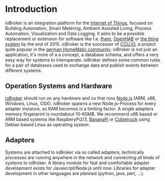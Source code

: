 # **Introduction**

ioBroker is an integration platform for the [Internet of Things](http://en.wikipedia.org/wiki/Internet_of_Things), focused on Building Automation, Smart Metering, Ambient Assisted Living, Process Automation, Visualization and Data Logging. It aims to be a possible replacement or extension for software like f.e. [fhem](http://fhem.de/), [OpenHAB](http://www.openhab.org/) or [the thing system](http://thethingsystem.com/) by the end of 2015\. ioBroker is the successor of [CCU.IO](http://ccu.io/), a project quite popular in the [german HomeMatic community](http://homematic-forum.de/forum/). ioBroker is not just an application, it's more of a a concept, a database schema, and offers a very easy way for systems to interoperate. ioBroker defines some common rules for a pair of databases used to exchange data and publish events between different systems.

## Operation Systems and Hardware

[ioBroker](https://github.com/iobroker/ioBroker.js-controller/) should run on any hardware and os that runs [Node.js](http://nodejs.org/) (ARM, x86, Windows, Linux, OSX). ioBroker spawns a new Node.js-Process for every adapter instance, so RAM becomes is a limiting factor. A single adapters memory fingerprint is roundabout 10-60MB. We recommend x86 based or ARM based systems like RaspberyPi2/3, [BananaPi](http://www.bananapi.org/p/product.html) or [Cubietruck](http://www.exp-tech.de/Mainboards/ARM/Cubietruck.html) using Debian based Linux as operating system.

## Adapters

Systems are attached to ioBroker via so called adapters, technically processes are running anywhere in the network and connecting all kinds of systems to ioBroker. A library module for fast and comfortable adapter development exists for Javascript/Node.js until now. Libraries for adapter development in other languages are planned (python, java, perl, ...).